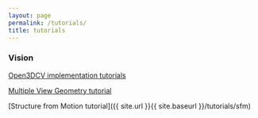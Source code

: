 ```yaml
---
layout: page
permalink: /tutorials/
title: tutorials
---
```


### Vision

[Open3DCV implementation tutorials]({{site.url}}{{site.baseurl}}/tutorials/open3dcv)

[Multiple View Geometry tutorial]({{site.url}}{{site.baseurl}}/tutorials/mvg)

[Structure from Motion tutorial]({{ site.url }}{{ site.baseurl }}/tutorials/sfm)